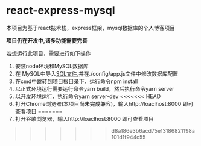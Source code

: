 # react-express-mysql

本项目为基于react技术栈，express框架，mysql数据库的个人博客项目

**项目仍在开发中,诸多功能需要完善**

若想运行此项目，需要进行如下操作
1. 安装node环境和MySQL数据库
2. 在 MySQL中导入[SQL文件](./devlog/ezdb.sql),并在./config/app.js文件中修改数据库配置
2. 在cmd中跳转到项目根目录下，运行命令npm install
3. 以正式环境运行需要运行命令yarn build，然后执行命令yarn server
4. 以开发环境运行，执行命令yarn server-dev
<<<<<<< HEAD
5. 打开Chrome浏览器(本项目尚未完成兼容)，输入http://loaclhost:8000 即可查看项目
=======
5. 打开谷歌浏览器，输入http://loaclhost:8000 即可查看项目
>>>>>>> d8a186e3b6acd75e13186821198a101d1f944c55

